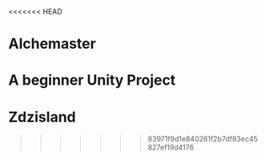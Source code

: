 <<<<<<< HEAD
# Alchemaster
A beginner Unity Project
=======
# Zdzisland
>>>>>>> 83971f9d1e840261f2b7df83ec45827ef19d4176
